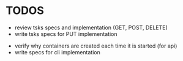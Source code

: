 # TODOS

* review tsks specs and implementation (GET, POST, DELETE)
* write tsks specs for PUT implementation
- verify why containers are created each time it is started (for api)
- write specs for cli implementation
